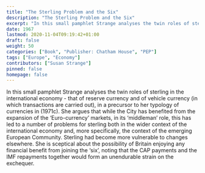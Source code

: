 ```yaml
---
title: "The Sterling Problem and the Six"
description: "The Sterling Problem and the Six"
excerpt: "In this small pamphlet Strange analyses the twin roles of sterling in the international economy - that of reserve currency and of vehicle currency (in which transactions are carried out), in a precursor to her typology of currencies in (1971c). She argues that while the City has benefited from the expansion of the ‘Euro-currency’ markets, in its ‘middleman’ role, this has led to a number of problems for sterling both in the wider context of the international economy and, more specifically, the context of the emerging European Community. Sterling had become more vulnerable to changes elsewhere. She is sceptical about the possibility of Britain enjoying any financial benefit from joining the ‘six’, noting that the CAP payments and the IMF repayments together would form an unendurable strain on the exchequer."
date: 1967
lastmod: 2020-11-04T09:19:42+01:00
draft: false
weight: 50
categories: ["Book", "Publisher: Chatham House", "PEP"]
tags: ["Europe", "Economy"]
contributors: ["Susan Strange"]
pinned: false
homepage: false
---
```


In this small pamphlet Strange analyses the twin roles of sterling in the international economy - that of reserve currency and of vehicle currency (in which transactions are carried out), in a precursor to her typology of currencies in (1971c). She argues that while the City has benefited from the expansion of the ‘Euro-currency’ markets, in its ‘middleman’ role, this has led to a number of problems for sterling both in the wider context of the international economy and, more specifically, the context of the emerging European Community. Sterling had become more vulnerable to changes elsewhere. She is sceptical about the possibility of Britain enjoying any financial benefit from joining the ‘six’, noting that the CAP payments and the IMF repayments together would form an unendurable strain on the exchequer.

